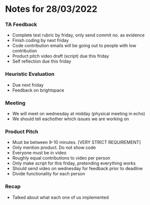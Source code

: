 ﻿# Notes for 28/03/2022
### TA Feedback
- Complete test rubric by friday, only send commit no. as evidence
- Finish coding by next friday
- Code contribution emails will be going out to people with low contribution
- Product pitch video draft (script) due this friday
- Self reflection due this friday
### Heuristic Evaluation
- Due next friday
- Feedback on brightspace
### Meeting
- We will meet on wednesday at midday (physical meeting in echo)
- We should tell eachother which issues we are working on
### Product Pitch
- Must be between 9-10 minutes. [VERY STRICT REQUIREMENT]
- Only mention product. Do not show code
- Everyone must be in video
- Roughly equal contributions to video per person
- Only make script for this friday, pretending everything works
- Should send video on wednesday for feedback prior to deadline
- Divide functionality for each person
### Recap
- Talked about what each one of us implemented
